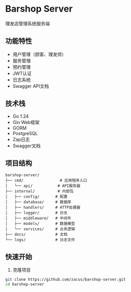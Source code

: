 <!--
 * @Author: zs
 * @Date: 2025-06-04 19:06:12
 * @LastEditors: zs
 * @LastEditTime: 2025-06-04 20:00:36
 * @FilePath: /barshop-server/README.md
 * @Description: 
 * 
 * Copyright (c) 2025 by zs, All Rights Reserved. 
-->
# Barshop Server

理发店管理系统服务端

## 功能特性

- 用户管理（顾客、理发师）
- 服务管理
- 预约管理
- JWT认证
- 日志系统
- Swagger API文档

## 技术栈

- Go 1.24
- Gin Web框架
- GORM
- PostgreSQL
- Zap日志
- Swagger文档

## 项目结构

```
barshop-server/
├── cmd/                # 应用程序入口
│   └── api/           # API服务器
├── internal/          # 内部包
│   ├── config/       # 配置
│   ├── database/     # 数据库
│   ├── handlers/     # HTTP处理器
│   ├── logger/       # 日志
│   ├── middleware/   # 中间件
│   ├── models/       # 数据模型
│   └── services/     # 业务逻辑
├── docs/             # 文档
└── logs/             # 日志文件
```

## 快速开始

1. 克隆项目

```bash
git clone https://github.com/zacus/barshop-server.git
cd barshop-server
```